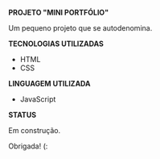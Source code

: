 **PROJETO "MINI PORTFÓLIO"**

<p>Um pequeno projeto que se autodenomina.</p>

**TECNOLOGIAS UTILIZADAS**

- HTML
- CSS

**LINGUAGEM UTILIZADA**

- JavaScript

**STATUS**

<p>Em construção.</p>

<p>Obrigada! (:</p>
